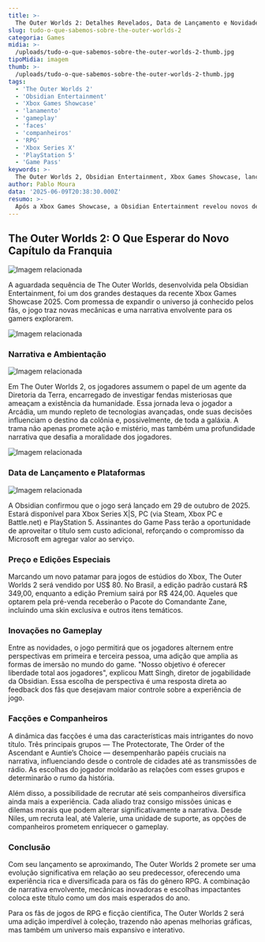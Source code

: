 ```yaml
---
title: >-
  The Outer Worlds 2: Detalhes Revelados, Data de Lançamento e Novidades
slug: tudo-o-que-sabemos-sobre-the-outer-worlds-2
categoria: Games
midia: >-
  /uploads/tudo-o-que-sabemos-sobre-the-outer-worlds-2-thumb.jpg
tipoMidia: imagem
thumb: >-
  /uploads/tudo-o-que-sabemos-sobre-the-outer-worlds-2-thumb.jpg
tags:
  - 'The Outer Worlds 2'
  - 'Obsidian Entertainment'
  - 'Xbox Games Showcase'
  - 'lanamento'
  - 'gameplay'
  - 'faces'
  - 'companheiros'
  - 'RPG'
  - 'Xbox Series X'
  - 'PlayStation 5'
  - 'Game Pass'
keywords: >-
  The Outer Worlds 2, Obsidian Entertainment, Xbox Games Showcase, lançamento, gameplay, facções, companheiros, RPG, Xbox Series X, PlayStation 5, Game Pass
author: Pablo Moura
data: '2025-06-09T20:38:30.000Z'
resumo: >-
  Após a Xbox Games Showcase, a Obsidian Entertainment revelou novos detalhes empolgantes sobre The Outer Worlds 2, incluindo data de lançamento e inovações no gameplay.
---
```


## The Outer Worlds 2: O Que Esperar do Novo Capítulo da Franquia

![Imagem relacionada](/uploads/tudo-o-que-sabemos-sobre-the-outer-worlds-2-0.webp)

A aguardada sequência de The Outer Worlds, desenvolvida pela Obsidian Entertainment, foi um dos grandes destaques da recente Xbox Games Showcase 2025. Com promessa de expandir o universo já conhecido pelos fãs, o jogo traz novas mecânicas e uma narrativa envolvente para os gamers explorarem.

![Imagem relacionada](/uploads/tudo-o-que-sabemos-sobre-the-outer-worlds-2-1.jpg)

### Narrativa e Ambientação

![Imagem relacionada](/uploads/tudo-o-que-sabemos-sobre-the-outer-worlds-2-2.jpg)

Em The Outer Worlds 2, os jogadores assumem o papel de um agente da Diretoria da Terra, encarregado de investigar fendas misteriosas que ameaçam a existência da humanidade. Essa jornada leva o jogador a Arcádia, um mundo repleto de tecnologias avançadas, onde suas decisões influenciam o destino da colônia e, possivelmente, de toda a galáxia. A trama não apenas promete ação e mistério, mas também uma profundidade narrativa que desafia a moralidade dos jogadores.

![Imagem relacionada](/uploads/tudo-o-que-sabemos-sobre-the-outer-worlds-2-3.jpg)

### Data de Lançamento e Plataformas

![Imagem relacionada](/uploads/tudo-o-que-sabemos-sobre-the-outer-worlds-2-4.jpg)

A Obsidian confirmou que o jogo será lançado em 29 de outubro de 2025. Estará disponível para Xbox Series X|S, PC (via Steam, Xbox PC e Battle.net) e PlayStation 5. Assinantes do Game Pass terão a oportunidade de aproveitar o título sem custo adicional, reforçando o compromisso da Microsoft em agregar valor ao serviço.

### Preço e Edições Especiais

Marcando um novo patamar para jogos de estúdios do Xbox, The Outer Worlds 2 será vendido por US$ 80. No Brasil, a edição padrão custará R$ 349,00, enquanto a edição Premium sairá por R$ 424,00. Aqueles que optarem pela pré-venda receberão o Pacote do Comandante Zane, incluindo uma skin exclusiva e outros itens temáticos.

### Inovações no Gameplay

Entre as novidades, o jogo permitirá que os jogadores alternem entre perspectivas em primeira e terceira pessoa, uma adição que amplia as formas de imersão no mundo do game. "Nosso objetivo é oferecer liberdade total aos jogadores", explicou Matt Singh, diretor de jogabilidade da Obsidian. Essa escolha de perspectiva é uma resposta direta ao feedback dos fãs que desejavam maior controle sobre a experiência de jogo.

### Facções e Companheiros

A dinâmica das facções é uma das características mais intrigantes do novo título. Três principais grupos — The Protectorate, The Order of the Ascendant e Auntie’s Choice — desempenharão papéis cruciais na narrativa, influenciando desde o controle de cidades até as transmissões de rádio. As escolhas do jogador moldarão as relações com esses grupos e determinarão o rumo da história.

Além disso, a possibilidade de recrutar até seis companheiros diversifica ainda mais a experiência. Cada aliado traz consigo missões únicas e dilemas morais que podem alterar significativamente a narrativa. Desde Niles, um recruta leal, até Valerie, uma unidade de suporte, as opções de companheiros prometem enriquecer o gameplay.

### Conclusão

Com seu lançamento se aproximando, The Outer Worlds 2 promete ser uma evolução significativa em relação ao seu predecessor, oferecendo uma experiência rica e diversificada para os fãs do gênero RPG. A combinação de narrativa envolvente, mecânicas inovadoras e escolhas impactantes coloca este título como um dos mais esperados do ano.

Para os fãs de jogos de RPG e ficção científica, The Outer Worlds 2 será uma adição imperdível à coleção, trazendo não apenas melhorias gráficas, mas também um universo mais expansivo e interativo.